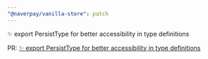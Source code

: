 ```yaml
---
"@naverpay/vanilla-store": patch
---
```


✨ export PersistType for better accessibility in type definitions

PR: [✨ export PersistType for better accessibility in type definitions](https://github.com/NaverPayDev/pie/pull/164)

